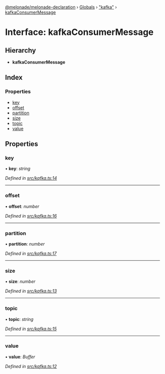 [@melonade/melonade-declaration](../README.md) › [Globals](../globals.md) › ["kafka"](../modules/_kafka_.md) › [kafkaConsumerMessage](_kafka_.kafkaconsumermessage.md)

# Interface: kafkaConsumerMessage

## Hierarchy

* **kafkaConsumerMessage**

## Index

### Properties

* [key](_kafka_.kafkaconsumermessage.md#key)
* [offset](_kafka_.kafkaconsumermessage.md#offset)
* [partition](_kafka_.kafkaconsumermessage.md#partition)
* [size](_kafka_.kafkaconsumermessage.md#size)
* [topic](_kafka_.kafkaconsumermessage.md#topic)
* [value](_kafka_.kafkaconsumermessage.md#value)

## Properties

###  key

• **key**: *string*

*Defined in [src/kafka.ts:14](https://github.com/devit-tel/melonade-declaration/blob/f57d96e/src/kafka.ts#L14)*

___

###  offset

• **offset**: *number*

*Defined in [src/kafka.ts:16](https://github.com/devit-tel/melonade-declaration/blob/f57d96e/src/kafka.ts#L16)*

___

###  partition

• **partition**: *number*

*Defined in [src/kafka.ts:17](https://github.com/devit-tel/melonade-declaration/blob/f57d96e/src/kafka.ts#L17)*

___

###  size

• **size**: *number*

*Defined in [src/kafka.ts:13](https://github.com/devit-tel/melonade-declaration/blob/f57d96e/src/kafka.ts#L13)*

___

###  topic

• **topic**: *string*

*Defined in [src/kafka.ts:15](https://github.com/devit-tel/melonade-declaration/blob/f57d96e/src/kafka.ts#L15)*

___

###  value

• **value**: *Buffer*

*Defined in [src/kafka.ts:12](https://github.com/devit-tel/melonade-declaration/blob/f57d96e/src/kafka.ts#L12)*
